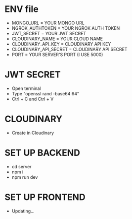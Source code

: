 # ENV file
- MONGO_URL = YOUR MONGO URL
- NGROK_AUTHTOKEN = YOUR NGROK AUTH TOKEN
- JWT_SECRET = YOUR JWT SECRET
- CLOUDINARY_NAME = YOUR CLOUD NAME
- CLOUDINARY_API_KEY = CLOUDINARY API KEY
- CLOUDINARY_API_SECRET = CLOUDINARY API SECRET
- PORT = YOUR SERVER'S PORT (I USE 5000)

# JWT SECRET
- Open terminal
- Type "openssl rand -base64 64"
- Ctrl + C and Ctrl + V

# CLOUDINARY
- Create in Cloudinary

# SET UP BACKEND
- cd server
- npm i
- npm run dev

# SET UP FRONTEND
- Updating...
